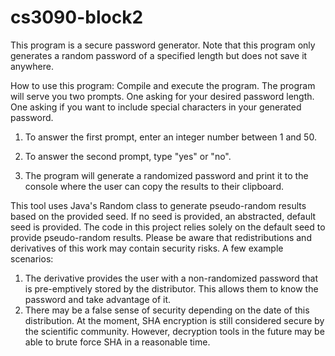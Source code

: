 # cs3090-block2
This program is a secure password generator. Note that this program only generates a random password of a specified length but does not save it anywhere.

How to use this program:
Compile and execute the program.
The program will serve you two prompts. 
One asking for your desired password length.
One asking if you want to include special characters in your generated password. 

1. To answer the first prompt, enter an integer number between 1 and 50.

2. To answer the second prompt, type "yes" or "no".

3. The program will generate a randomized password and print it to the console where the user can copy the results to their clipboard.

This tool uses Java's Random class to generate pseudo-random results based on the provided seed. If no seed is provided, an abstracted, default seed is provided. The code in this project relies solely on the default seed to provide pseudo-random results. Please be aware that redistributions and derivatives of this work may contain security risks. A few example scenarios:

1. The derivative provides the user with a non-randomized password that is pre-emptively stored by the distributor. This allows them to know the password and take advantage of it.
2. There may be a false sense of security depending on the date of this distribution. At the moment, SHA encryption is still considered secure by the scientific community. However, decryption tools in the future may be able to brute force SHA in a reasonable time.

